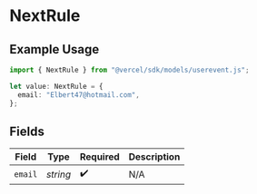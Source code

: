 # NextRule

## Example Usage

```typescript
import { NextRule } from "@vercel/sdk/models/userevent.js";

let value: NextRule = {
  email: "Elbert47@hotmail.com",
};
```

## Fields

| Field              | Type               | Required           | Description        |
| ------------------ | ------------------ | ------------------ | ------------------ |
| `email`            | *string*           | :heavy_check_mark: | N/A                |